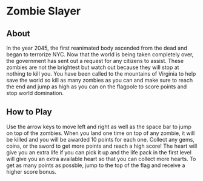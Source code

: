 # Zombie Slayer

## About
In the year 2045, the first reanimated body ascended from the dead and began to terrorize NYC. Now that the world is being taken completely over, the government has sent out a request for any citizens to assist. These zombies are not the brightest but watch out because they will stop at nothing to kill you. You have been called to the mountains of Virginia to help save the world so kill as many zombies as you can and make sure to reach the end and jump as high as you can on the flagpole to score points and stop world domination.

## How to Play
Use the arrow keys to move left and right as well as the space bar to jump on top of the zombies. When you land one time on top of any zombie, it will be killed and you will be awarded 10 points for each one. Collect any gems, coins, or the sword to get more points and reach a high score! The heart will give you an extra life if you can pick it up and the life pack in the first level will give you an extra available heart so that you can collect more hearts. To get as many points as possble, jump to the top of the flag and receive a higher score bonus.
